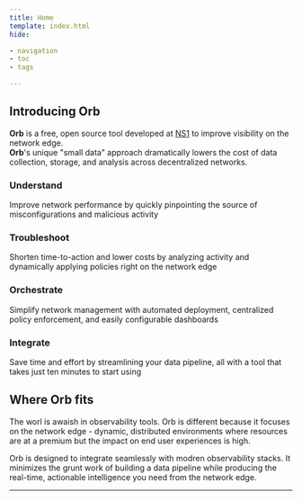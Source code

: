 ```yaml
---
title: Home
template: index.html
hide:

- navigation
- toc
- tags

---
```


## Introducing Orb

**Orb** is a free, open source tool developed at [NS1](https://ns1.com/labs) to improve visibility on the network edge.  
**Orb**'s unique "small data" approach dramatically lowers the cost of data collection, storage, and analysis across decentralized networks.

### Understand

Improve network performance by quickly pinpointing the source of misconfigurations and malicious activity

### Troubleshoot

Shorten time-to-action and lower costs by analyzing activity and dynamically applying policies right on the network edge

### Orchestrate

Simplify network management with automated deployment, centralized policy enforcement, and easily configurable dashboards

### Integrate

Save time and effort by streamlining your data pipeline, all with a tool that takes just ten minutes to start using

## Where Orb fits

The worl is awaish in observability tools. Orb is different because it focuses on the network edge - dynamic, distributed environments where resources are at a premium but the impact on end user experiences is high.

Orb is designed to integrate seamlessly with modren observability stacks. It minimizes the grunt work of building a data pipeline while producing the real-time, actionable intelligence you need from the network edge.

***
